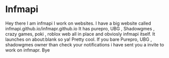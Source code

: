 # Infmapi 
Hey there I am infmapi I work on websites. I have a big website called infmapi.github.io/infmapr.github.io It has purepro, UBG , Shadowgmes , crazy games, poki , roblox web all in place and obviosly infmapi itself. It launches on about:blank so ya! Pretty cool. 
If you bare Purepro, UBG , shadowgmes owner than check your notifications i have sent you a invite to work on infmapr. 
Bye
